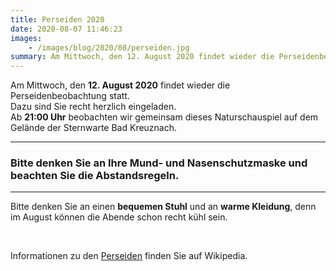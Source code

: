 ```yaml
---
title: Perseiden 2020
date: 2020-08-07 11:46:23
images: 
    - /images/blog/2020/08/perseiden.jpg
summary: Am Mittwoch, den 12. August 2020 findet wieder die Perseidenbeobachtung statt. Dazu sind Sie recht herzlich eingeladen.  
---
```

Am Mittwoch, den __12. August 2020__ findet wieder die Perseidenbeobachtung statt.   
Dazu sind Sie recht herzlich eingeladen.  
Ab<span>&nbsp;</span>__21:00 Uhr__<span>&nbsp;</span>beobachten wir gemeinsam dieses Naturschauspiel auf dem Gelände der Sternwarte Bad Kreuznach.

---

### Bitte denken Sie an Ihre Mund- und Nasenschutzmaske und beachten Sie die Abstandsregeln.

---

Bitte denken Sie an einen&nbsp;__bequemen Stuhl__&nbsp;und an&nbsp;__warme Kleidung__, denn im August können die Abende schon recht kühl sein.

&nbsp;

Informationen zu den<span>&nbsp;</span>[Perseiden](https://de.wikipedia.org/wiki/Perseiden "Perseiden Wikipedia")&nbsp;finden Sie auf Wikipedia.
